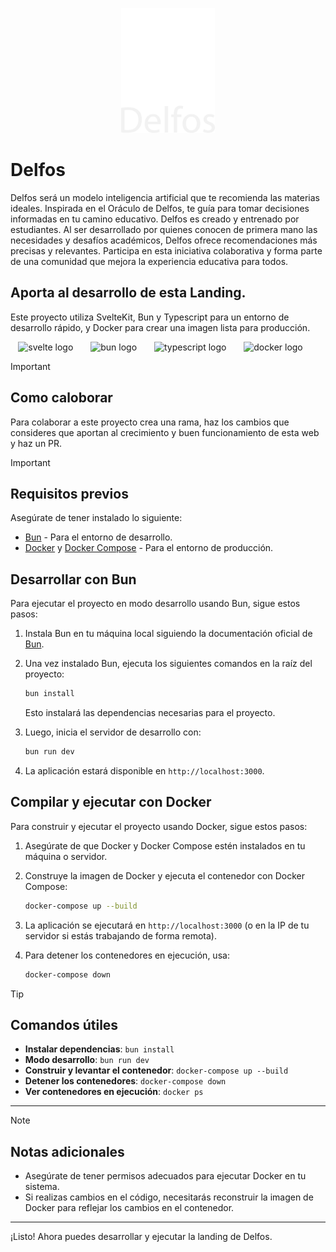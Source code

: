 <p align="center">
    <img src="https://raw.githubusercontent.com/Delfos-UN/delfos-front/master/delfos-imagotipo.svg?sanitize=true"
        height="200">
</p>

# Delfos
Delfos será un modelo inteligencia artificial que te recomienda las materias ideales. Inspirada en el Oráculo de Delfos, te guía para tomar decisiones informadas en tu camino educativo. Delfos es creado y entrenado por estudiantes. Al ser desarrollado por quienes conocen de primera mano las necesidades y desafíos académicos, Delfos ofrece recomendaciones más precisas y relevantes. Participa en esta iniciativa colaborativa y forma parte de una comunidad que mejora la experiencia educativa para todos.

## Aporta al desarrollo de esta Landing.

Este proyecto utiliza SvelteKit, Bun y Typescript para un entorno de desarrollo rápido, y Docker para crear una imagen lista para producción.

<div align="center">
  <img src="https://cdn.jsdelivr.net/gh/devicons/devicon@latest/icons/svelte/svelte-original.svg" height="60" alt="svelte logo"  />
  <img width="20" />
  <img src="https://cdn.jsdelivr.net/gh/devicons/devicon@latest/icons/bun/bun-original.svg" height="60" alt="bun logo"  />
  <img width="20" />
  <img src="https://cdn.jsdelivr.net/gh/devicons/devicon/icons/typescript/typescript-plain.svg" height="60" alt="typescript logo"  />
  <img width="20" />
  <img src="https://cdn.jsdelivr.net/gh/devicons/devicon@latest/icons/docker/docker-original.svg" height="60" alt="docker logo"  />
  <img width="20" />
</div>

> [!IMPORTANT]  
>
> ## Como caloborar
>
> Para colaborar a este proyecto crea una rama, haz los cambios que consideres que aportan al crecimiento y buen funcionamiento de esta web y haz un PR.

> [!IMPORTANT]  
>
> ## Requisitos previos
>
> Asegúrate de tener instalado lo siguiente:
>
> - [Bun](https://bun.sh) - Para el entorno de desarrollo.
> - [Docker](https://docs.docker.com/get-docker/) y [Docker Compose](https://docs.docker.com/compose/install/) - Para el entorno de producción.

## Desarrollar con Bun

Para ejecutar el proyecto en modo desarrollo usando Bun, sigue estos pasos:

1. Instala Bun en tu máquina local siguiendo la documentación oficial de [Bun](https://bun.sh).

2. Una vez instalado Bun, ejecuta los siguientes comandos en la raíz del proyecto:

    ```bash
    bun install
    ```

    Esto instalará las dependencias necesarias para el proyecto.

3. Luego, inicia el servidor de desarrollo con:

    ```bash
    bun run dev
    ```

4. La aplicación estará disponible en `http://localhost:3000`.

## Compilar y ejecutar con Docker

Para construir y ejecutar el proyecto usando Docker, sigue estos pasos:

1. Asegúrate de que Docker y Docker Compose estén instalados en tu máquina o servidor.

2. Construye la imagen de Docker y ejecuta el contenedor con Docker Compose:

    ```bash
    docker-compose up --build
    ```

3. La aplicación se ejecutará en `http://localhost:3000` (o en la IP de tu servidor si estás trabajando de forma remota).

4. Para detener los contenedores en ejecución, usa:

    ```bash
    docker-compose down
    ```

> [!TIP]
>
> ## Comandos útiles
>
> - **Instalar dependencias**: `bun install`
> - **Modo desarrollo**: `bun run dev`
> - **Construir y levantar el contenedor**: `docker-compose up --build`
> - **Detener los contenedores**: `docker-compose down`
> - **Ver contenedores en ejecución**: `docker ps`

---

> [!NOTE]
>
> ## Notas adicionales
>
> - Asegúrate de tener permisos adecuados para ejecutar Docker en tu sistema.
> - Si realizas cambios en el código, necesitarás reconstruir la imagen de Docker para reflejar los cambios en el contenedor.

---

¡Listo! Ahora puedes desarrollar y ejecutar la landing de Delfos.
